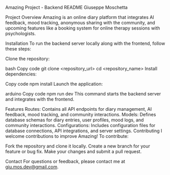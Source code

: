 Amazing Project - Backend README
Giuseppe Moschetta

Project Overview
Amazing is an online diary platform that integrates AI feedback, mood tracking, anonymous sharing with the community, and upcoming features like a booking system for online therapy sessions with psychologists.

Installation
To run the backend server locally along with the frontend, follow these steps:

Clone the repository:

bash
Copy code
git clone <repository_url>
cd <repository_name>
Install dependencies:

Copy code
npm install
Launch the application:

arduino
Copy code
npm run dev
This command starts the backend server and integrates with the frontend.

Features
Routes: Contains all API endpoints for diary management, AI feedback, mood tracking, and community interactions.
Models: Defines database schemas for diary entries, user profiles, mood logs, and community interactions.
Configurations: Includes configuration files for database connections, API integrations, and server settings.
Contributing
I welcome contributions to improve Amazing! To contribute:

Fork the repository and clone it locally.
Create a new branch for your feature or bug fix.
Make your changes and submit a pull request.

Contact
For questions or feedback, please contact me at giu.mos.dev@gmail.com.
